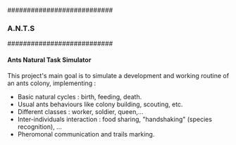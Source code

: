 ###########################
### A.N.T.S ###
###########################

#### Ants Natural Task Simulator ####

This project's main goal is to simulate a development and working routine of an ants colony, implementing :

- Basic natural cycles : birth, feeding, death.
- Usual ants behaviours like colony building, scouting, etc.
- Different classes : worker, soldier, queen,...
- Inter-individuals interaction : food sharing, "handshaking" (species recognition), ...
- Pheromonal communication and trails marking.